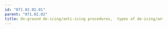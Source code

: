 ```yaml
---
id: "071.02.02.01"
parent: "071.02.02"
title: On-ground de-icing/anti-icing procedures,  types of de-icing/anti-icing fluids
---
```

